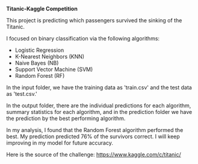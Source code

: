 **Titanic-Kaggle Competition**

This project is predicting which passengers survived the sinking of the Titanic. 

I focused on binary classification via the following algorithms:
+ Logistic Regression
+ K-Nearest Neighbors (KNN)
+ Naive Bayes (NB)
+ Support Vector Machine (SVM)
+ Random Forest (RF)

In the input folder, we have the training data as 'train.csv' and the test data as 'test.csv.' 

In the output folder, there are the individual predictions for each algorithm, summary statistics for each algorithm, and in the prediction folder we have the prediction by the best performing algorithm.

In my analysis, I found that the Random Forest algorithm performed the best. My prediction predicted 76% of the survivors correct. I will keep improving in my model for future accuracy.

Here is the source of the challenge: https://www.kaggle.com/c/titanic/
